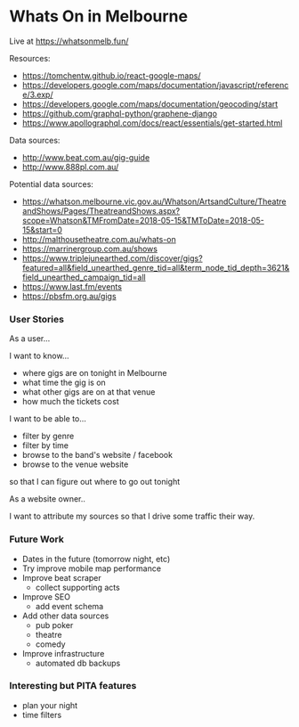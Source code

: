 # Whats On in Melbourne

Live at https://whatsonmelb.fun/

Resources:

* https://tomchentw.github.io/react-google-maps/
* https://developers.google.com/maps/documentation/javascript/reference/3.exp/
* https://developers.google.com/maps/documentation/geocoding/start
* https://github.com/graphql-python/graphene-django
* https://www.apollographql.com/docs/react/essentials/get-started.html


Data sources:

* http://www.beat.com.au/gig-guide
* http://www.888pl.com.au/

Potential data sources:

* https://whatson.melbourne.vic.gov.au/Whatson/ArtsandCulture/TheatreandShows/Pages/TheatreandShows.aspx?scope=Whatson&TMFromDate=2018-05-15&TMToDate=2018-05-15&start=0
* http://malthousetheatre.com.au/whats-on
* https://marrinergroup.com.au/shows
* https://www.triplejunearthed.com/discover/gigs?featured=all&field_unearthed_genre_tid=all&term_node_tid_depth=3621&field_unearthed_campaign_tid=all
* https://www.last.fm/events
* https://pbsfm.org.au/gigs

### User Stories

As a user...

I want to know...

* where gigs are on tonight in Melbourne
* what time the gig is on
* what other gigs are on at that venue
* how much the tickets cost

I want to be able to...

* filter by genre
* filter by time
* browse to the band's website / facebook
* browse to the venue website

so that I can figure out where to go out tonight



As a website owner..

I want to attribute my sources
so that I drive some traffic their way.

### Future Work

* Dates in the future (tomorrow night, etc)
* Try improve mobile map performance
* Improve beat scraper
    - collect supporting acts
* Improve SEO
    - add event schema
* Add other data sources
    - pub poker
    - theatre
    - comedy
* Improve infrastructure
    - automated db backups


### Interesting but PITA features

* plan your night
* time filters
